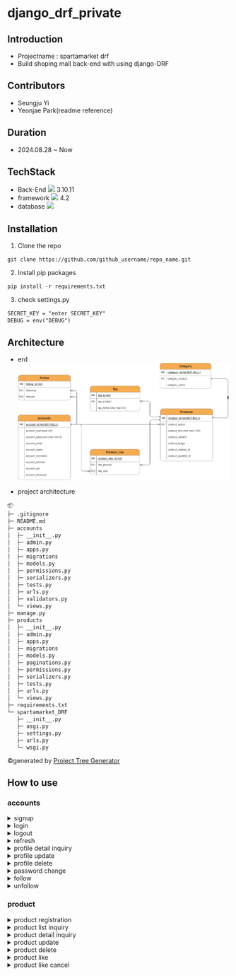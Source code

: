 # django_drf_private

## Introduction
- Projectname : spartamarket drf
- Build shoping mall back-end with using django-DRF
 
## Contributors
- Seungju Yi
- Yeonjae Park(readme reference)

## Duration
- 2024.08.28 ~ Now

## TechStack
- Back-End
  <img src="https://img.shields.io/badge/python-3776AB?style=for-the-badge&logo=python&logoColor=white"> 3.10.11
- framework
  <img src="https://img.shields.io/badge/django-092E20?style=for-the-badge&logo=django&logoColor=white"> 4.2
- database
  <img src="https://img.shields.io/badge/sqlite-003B57?style=for-the-badge&logo=sqlite&logoColor=white">


## Installation
1. Clone the repo
```
git clone https://github.com/github_username/repo_name.git
```
2. Install pip packages
```
pip install -r requirements.txt
```
3. check settings.py
```
SECRET_KEY = "enter SECRET_KEY"
DEBUG = env("DEBUG")
```

## Architecture
- erd
![image](./images/erd.png)

- project architecture
```
📦 
├─ .gitignore
├─ README.md
├─ accounts
│  ├─ __init__.py
│  ├─ admin.py
│  ├─ apps.py
│  ├─ migrations
│  ├─ models.py
│  ├─ permissions.py
│  ├─ serializers.py
│  ├─ tests.py
│  ├─ urls.py
│  ├─ validators.py
│  └─ views.py
├─ manage.py
├─ products
│  ├─ __init__.py
│  ├─ admin.py
│  ├─ apps.py
│  ├─ migrations
│  ├─ models.py
│  ├─ paginations.py
│  ├─ permissions.py
│  ├─ serializers.py
│  ├─ tests.py
│  ├─ urls.py
│  └─ views.py
├─ requirements.txt
└─ spartamarket_DRF
   ├─ __init__.py
   ├─ asgi.py
   ├─ settings.py
   ├─ urls.py
   └─ wsgi.py
```
©generated by [Project Tree Generator](https://woochanleee.github.io/project-tree-generator)


## How to use
### accounts
  <details>
    <summary>signup</summary>
    <div markdown="1">

   - endpoint : api/accounts/
   - method : POST
   - input in body
     - Required: username, password, email, name, nickname, birthday
     - Optional: sex(choice: M, W, N(default)), introduce
   - access
     - Over 15 years old can signup

   case1: signup_sucess
   ![image](./images/accounts_signup_sucess.png)
   
   case2: username validation fail
   ![image](./images/accounts_signup_username_fail.png)

   case3: email validation fail
   ![image](./images/accounts_signup_email_fail.png)

   case4: birthday validation fail
   ![image](./images/accounts_signup_birthday_fail.png)

   </div>
  </details>
  

  <details>
    <summary>login</summary>
    <div markdown="1">

   - endpoint : api/accounts/login/
   - method : POST
   - input in body
     - Required: password

  ![image](./images/accounts_login.png)
    </div>
  </details>
  

  <details>
    <summary>logout</summary>
    <div markdown="1">

   - Endpoint : api/accounts/logout/
   - method : POST
   - input in header
     - Required: access_token
   - input in body
     - Required: No need

   ![image](./images/accounts_logout.png)

   </div>
  </details>
  

  <details>
    <summary>refresh</summary>
    <div markdown="1">

    - Endpoint : api/accounts/refresh/
    - method : POST
    - input in header
      - Required: access_token
    - input in body
      - Required: refresh(it means refresh_token)

  ![image](./images/accounts_refresh.png)
      
   </div>
  </details>


  <details>
    <summary>profile detail inquiry</summary>
    <div markdown="1">

   - Endpoint : api/accounts/profile/&#60;str:username>/
   - method : GET
   - input in header
     - Required: access_token
   - input in body
     - Required: No need

  case1:
  ![image](./images/account_profile_detail.png)

      
   </div>
  </details>


  <details>
    <summary>profile update</summary>
    <div markdown="1">

   - Endpoint : api/accounts/profile/&#60;str:username>/
   - method : PUT
   - input in header
     - Required: access_token
   - input in body
     - Optional: email, name, nickname, birthday, sex(choice:M, W, N(default)), introduce 
   - access
     - Owner only


  case1: Not owner
  ![image](./images/account_profile_update_url_fail.png)

  case2: validation fail
  ![image](./images/account_profile_update_fail_1.png)

  case3: sucess
  ![image](./images/account_profile_update_sucess.png)
      
    </div>
  </details>


  <details>
    <summary>profile delete</summary>
    <div markdown="1">

   - Endpoint : api/accounts/profile/
   - method : DELETE
   - input in header
     - Required: access_token
   - input in body
     - Required: password, refresh(means refresh_token)
   - access
     - Owner only

  case1: fail 1 
  ![image](./images/account_delete_fail.png)

  case2: fail 2
  ![image](./images/account_delete_fail_2.png)
  
  case3: sucess
  ![image](./images/account_delete_sucess.png)
      
   </div>
  </details>


  <details>
    <summary>password change</summary>
    <div markdown="1">

   - Endpoint : api/accounts/password/
   - method : PUT
   - input in header
     - Required: access_token
   - input in body
     - Required: old_password, password1, password2 (password1 and password2 mean new password you want to set)
   - access
     - Owner only

  case1: new password validation fail1
  ![image](./images/account_change_password_fail_1.png)

  case2: new password validation fail2
  ![image](./images/account_change_password_fail_2.png)

  case3: old password validation fail
  ![image](./images/account_change_password_fail_3.png)

  case4: sucess
  ![image](./images/account_change_password_sucess.png)
      
   </div>
  </details>


  <details>
    <summary>follow</summary>
    <div markdown="1">

   - Endpoint : api/accounts/follow/&#60;str:username>/
   - method : POST
   - input in header
     - Required: access_token
   - input in body
     - Required: No need
   - access
     - Owner only

  case1: already followed
  ![image](./images/follow_fail1.png)

  case2: can't follow self
  ![image](./images/follow_fail2.png)

  case3: sucess
  ![image](./images/follow_sucess.png)
      
   </div>
  </details>


  <details>
    <summary>unfollow</summary>
    <div markdown="1">

   - Endpoint : api/accounts/follow/&#60;str:username>/
   - method : DELETE
   - input in header
     - Required: access_token
   - input in body
     - Required: No need
   - access
     - Owner only

   case1: didn't follow
   ![image](./images/unfollow_fail2.png)

   case2: can't unfollow self
   ![image](./images/unfollow_fail1.png)

   case3: sucess
   ![image](./images/unfollow_sucess.png)
     
   </div>
  </details>


### product

  <details>
    <summary>product registration</summary>
    <div markdown="1">

   - endpoint : api/products/
   - method : POST
   - input in header
     - Required: access_token
   - input in body
     - Required: title, content
     - Optional: image

   ![image](./images/products_create.png)

   </div>
  </details>


  <details>
    <summary>product list inquiry</summary>
    <div markdown="1">

   - endpoint : api/products/list/
   - method : GET
   - input in header
     - Required: No need
   - input in body
     - Required: No need

   ![image](./images/products_list.png)

   -additional features
     -pagenation
       - There are 10 products on one page, and the page number is entered through query string. ex -> end of url add "?page=2"
       ![image](./images/products_list_page.png)

     -filtering
       - It can be filtered by title, content, and the search term is passed through query string
       ![image](./images/products_list_search.png)

   </div>
  </details>
  

  <details>
    <summary>product detail inquiry</summary>
    <div markdown="1">

   - endpoint : /api/products/&#60;int:productID>
   - method : GET
   - input in header
     - Required: access_token
   - input in body
     - Required: No need

   ![image](./images/products_detail.png)

   </div>
  </details>


  <details>
    <summary>product update</summary>
    <div markdown="1">

   - endpoint : /api/products/&#60;int:productID>
   - method : PUT
   - input in header
     - Required: access_token
   - input in body
     - Required: title, content
     - Optional: image, tags
   - access
     - Owner only

   case1: Not owner
   ![image](./images/products_update_fail.png)

   case2: sucess
   ![image](./images/products_update_sucess.png)

   </div>
  </details>


  <details>
    <summary>product delete</summary>
    <div markdown="1">

   - endpoint : /api/products/&#60;int:productID>
   - method : DELETE
   - input in header
     - Required: access_token
   - input in body
     - Required: No need
   - access
     - Owner only

   case1: Not Owner
   ![image](./images/products_delete_fail.png)

   case2: sucess
   ![image](./images/products_delete_sucess.png)

   </div>
  </details>


  <details>
    <summary>product like</summary>
    <div markdown="1">

   - endpoint : /api/products/&#60;int:productID>/like/
   - method : POST
   - input in header
     - Required: access_token
   - input in body
     - Required: No need
   - access
     - Owner only

   case1: Not Owner
   ![image](./images/products_delete_fail.png)

   case2: sucess
   ![image](./images/products_delete_sucess.png)

   </div>
  </details>


  <details>
    <summary>product like cancel</summary>/like/
    <div markdown="1">

   - endpoint : /api/products/&#60;int:productID>
   - method : DELETE
   - input in header
     - Required: access_token
   - input in body
     - Required: No need
   - access
     - Owner only

   case1: Not Owner
   ![image](./images/products_delete_fail.png)

   case2: sucess
   ![image](./images/products_delete_sucess.png)

   </div>
  </details>
